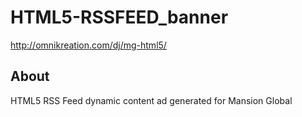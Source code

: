 # HTML5-RSSFEED_banner
http://omnikreation.com/dj/mg-html5/


## About
HTML5 RSS Feed dynamic content ad generated for Mansion Global
